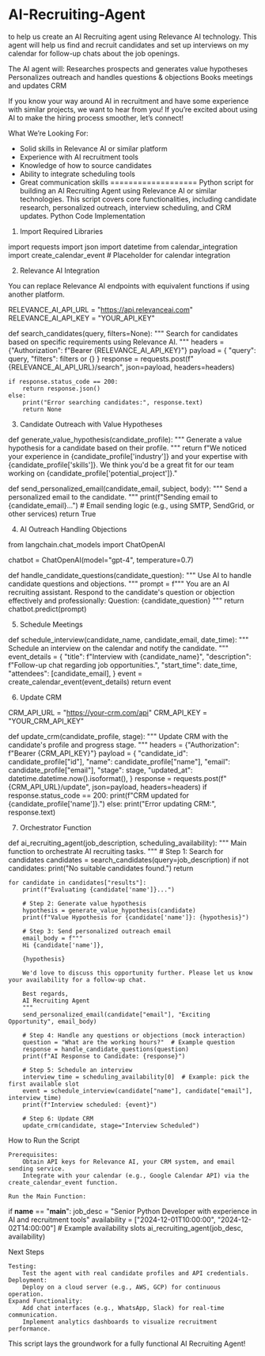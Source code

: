 # AI-Recruiting-Agent
to help us create an AI Recruiting agent using Relevance AI technology. This agent will help us find and recruit candidates and set up interviews on my calendar for follow-up chats about the job openings.

The AI agent will:
Researches prospects and generates value hypotheses
Personalizes outreach and handles questions & objections
Books meetings and updates CRM

If you know your way around AI in recruitment and have some experience with similar projects, we want to hear from you! If you’re excited about using AI to make the hiring process smoother, let’s connect!

What We’re Looking For:
- Solid skills in Relevance AI or similar platform
- Experience with AI recruitment tools
- Knowledge of how to source candidates
- Ability to integrate scheduling tools
- Great communication skills
===================
Python script for building an AI Recruiting Agent using Relevance AI or similar technologies. This script covers core functionalities, including candidate research, personalized outreach, interview scheduling, and CRM updates.
Python Code Implementation
1. Import Required Libraries

import requests
import json
import datetime
from calendar_integration import create_calendar_event  # Placeholder for calendar integration

2. Relevance AI Integration

You can replace Relevance AI endpoints with equivalent functions if using another platform.

RELEVANCE_AI_API_URL = "https://api.relevanceai.com"
RELEVANCE_AI_API_KEY = "YOUR_API_KEY"

def search_candidates(query, filters=None):
    """
    Search for candidates based on specific requirements using Relevance AI.
    """
    headers = {"Authorization": f"Bearer {RELEVANCE_AI_API_KEY}"}
    payload = {
        "query": query,
        "filters": filters or {}
    }
    response = requests.post(f"{RELEVANCE_AI_API_URL}/search", json=payload, headers=headers)
    
    if response.status_code == 200:
        return response.json()
    else:
        print("Error searching candidates:", response.text)
        return None

3. Candidate Outreach with Value Hypotheses

def generate_value_hypothesis(candidate_profile):
    """
    Generate a value hypothesis for a candidate based on their profile.
    """
    return f"We noticed your experience in {candidate_profile['industry']} and your expertise with {candidate_profile['skills']}. We think you'd be a great fit for our team working on {candidate_profile['potential_project']}."

def send_personalized_email(candidate_email, subject, body):
    """
    Send a personalized email to the candidate.
    """
    print(f"Sending email to {candidate_email}...")
    # Email sending logic (e.g., using SMTP, SendGrid, or other services)
    return True

4. AI Outreach Handling Objections

from langchain.chat_models import ChatOpenAI

chatbot = ChatOpenAI(model="gpt-4", temperature=0.7)

def handle_candidate_questions(candidate_question):
    """
    Use AI to handle candidate questions and objections.
    """
    prompt = f"""
    You are an AI recruiting assistant. Respond to the candidate's question or objection effectively and professionally:
    Question: {candidate_question}
    """
    return chatbot.predict(prompt)

5. Schedule Meetings

def schedule_interview(candidate_name, candidate_email, date_time):
    """
    Schedule an interview on the calendar and notify the candidate.
    """
    event_details = {
        "title": f"Interview with {candidate_name}",
        "description": f"Follow-up chat regarding job opportunities.",
        "start_time": date_time,
        "attendees": [candidate_email],
    }
    event = create_calendar_event(event_details)
    return event

6. Update CRM

CRM_API_URL = "https://your-crm.com/api"
CRM_API_KEY = "YOUR_CRM_API_KEY"

def update_crm(candidate_profile, stage):
    """
    Update CRM with the candidate's profile and progress stage.
    """
    headers = {"Authorization": f"Bearer {CRM_API_KEY}"}
    payload = {
        "candidate_id": candidate_profile["id"],
        "name": candidate_profile["name"],
        "email": candidate_profile["email"],
        "stage": stage,
        "updated_at": datetime.datetime.now().isoformat(),
    }
    response = requests.post(f"{CRM_API_URL}/update", json=payload, headers=headers)
    if response.status_code == 200:
        print(f"CRM updated for {candidate_profile['name']}.")
    else:
        print("Error updating CRM:", response.text)

7. Orchestrator Function

def ai_recruiting_agent(job_description, scheduling_availability):
    """
    Main function to orchestrate AI recruiting tasks.
    """
    # Step 1: Search for candidates
    candidates = search_candidates(query=job_description)
    if not candidates:
        print("No suitable candidates found.")
        return
    
    for candidate in candidates["results"]:
        print(f"Evaluating {candidate['name']}...")
        
        # Step 2: Generate value hypothesis
        hypothesis = generate_value_hypothesis(candidate)
        print(f"Value Hypothesis for {candidate['name']}: {hypothesis}")
        
        # Step 3: Send personalized outreach email
        email_body = f"""
        Hi {candidate['name']},
        
        {hypothesis}
        
        We'd love to discuss this opportunity further. Please let us know your availability for a follow-up chat.
        
        Best regards,
        AI Recruiting Agent
        """
        send_personalized_email(candidate["email"], "Exciting Opportunity", email_body)
        
        # Step 4: Handle any questions or objections (mock interaction)
        question = "What are the working hours?"  # Example question
        response = handle_candidate_questions(question)
        print(f"AI Response to Candidate: {response}")
        
        # Step 5: Schedule an interview
        interview_time = scheduling_availability[0]  # Example: pick the first available slot
        event = schedule_interview(candidate["name"], candidate["email"], interview_time)
        print(f"Interview scheduled: {event}")
        
        # Step 6: Update CRM
        update_crm(candidate, stage="Interview Scheduled")

How to Run the Script

    Prerequisites:
        Obtain API keys for Relevance AI, your CRM system, and email sending service.
        Integrate with your calendar (e.g., Google Calendar API) via the create_calendar_event function.

    Run the Main Function:

if __name__ == "__main__":
    job_desc = "Senior Python Developer with experience in AI and recruitment tools"
    availability = ["2024-12-01T10:00:00", "2024-12-02T14:00:00"]  # Example availability slots
    ai_recruiting_agent(job_desc, availability)

Next Steps

    Testing:
        Test the agent with real candidate profiles and API credentials.
    Deployment:
        Deploy on a cloud server (e.g., AWS, GCP) for continuous operation.
    Expand Functionality:
        Add chat interfaces (e.g., WhatsApp, Slack) for real-time communication.
        Implement analytics dashboards to visualize recruitment performance.

This script lays the groundwork for a fully functional AI Recruiting Agent! 
